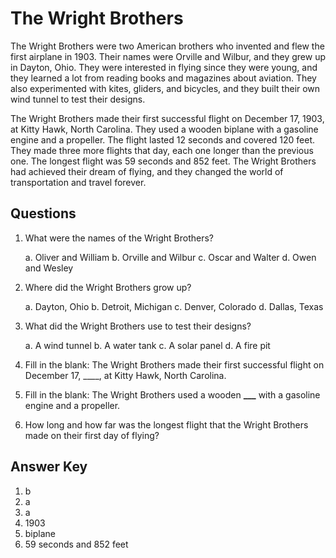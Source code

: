 # The Wright Brothers

The Wright Brothers were two American brothers who invented and flew the first airplane in 1903. Their names were Orville and Wilbur, and they grew up in Dayton, Ohio. They were interested in flying since they were young, and they learned a lot from reading books and magazines about aviation. They also experimented with kites, gliders, and bicycles, and they built their own wind tunnel to test their designs.

The Wright Brothers made their first successful flight on December 17, 1903, at Kitty Hawk, North Carolina. They used a wooden biplane with a gasoline engine and a propeller. The flight lasted 12 seconds and covered 120 feet. They made three more flights that day, each one longer than the previous one. The longest flight was 59 seconds and 852 feet. The Wright Brothers had achieved their dream of flying, and they changed the world of transportation and travel forever.

## Questions

1. What were the names of the Wright Brothers?

   a. Oliver and William
   b. Orville and Wilbur
   c. Oscar and Walter
   d. Owen and Wesley

2. Where did the Wright Brothers grow up?

   a. Dayton, Ohio
   b. Detroit, Michigan
   c. Denver, Colorado
   d. Dallas, Texas

3. What did the Wright Brothers use to test their designs?

   a. A wind tunnel
   b. A water tank
   c. A solar panel
   d. A fire pit

4. Fill in the blank: The Wright Brothers made their first successful flight on December 17, \_\_\_\_, at Kitty Hawk, North Carolina.

5. Fill in the blank: The Wright Brothers used a wooden **\_\_\_** with a gasoline engine and a propeller.

6. How long and how far was the longest flight that the Wright Brothers made on their first day of flying?

## Answer Key

1. b
2. a
3. a
4. 1903
5. biplane
6. 59 seconds and 852 feet
